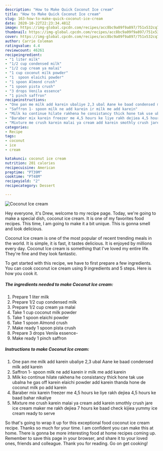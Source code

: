 ```yaml
---
description: "How to Make Quick Coconut Ice cream"
title: "How to Make Quick Coconut Ice cream"
slug: 163-how-to-make-quick-coconut-ice-cream
date: 2020-10-22T22:23:34.481Z
image: https://img-global.cpcdn.com/recipes/acc8bc9a09f9a897/751x532cq70/coconut-ice-cream-recipe-main-photo.jpg
thumbnail: https://img-global.cpcdn.com/recipes/acc8bc9a09f9a897/751x532cq70/coconut-ice-cream-recipe-main-photo.jpg
cover: https://img-global.cpcdn.com/recipes/acc8bc9a09f9a897/751x532cq70/coconut-ice-cream-recipe-main-photo.jpg
author: Carrie Coleman
ratingvalue: 4.4
reviewcount: 46261
recipeingredient:
- "1 liter milk"
- "1/2 cup condensed milk"
- "1/2 cup cream ya malai"
- "1 cup coconut milk powder"
- "1  spoon elaichi powder"
- "1 spoon Almond crush"
- "1 spoon pista crush"
- "3 drops Venila essence"
- "1 pinch saffron"
recipeinstructions:
- "One pan me milk add karein ubaliye 2,3 ubal Aane ke baad condensed milk add karein"
- "Saffron 1- spoon milk ne add karein ir milk me add karein"
- "Milk ko continue hilate rakhena he consistancy thick hone tak use ubalna he gas off karein elaichi powder add karein thanda hone de coconut milk po add karein"
- "Baraber mix karein freezer me 4,5 hours ke liye rakh dejiea 4,5 hours ke baad bahar nikaliye"
- "Mixture me crush karein malai ya cream add karein smothly crush jare ice cream maker me rakh dejiea 7 hours ke baad check kijiea yummy ice cream ready to serve"
categories:
- Recipe
tags:
- coconut
- ice
- cream

katakunci: coconut ice cream 
nutrition: 201 calories
recipecuisine: American
preptime: "PT39M"
cooktime: "PT48M"
recipeyield: "2"
recipecategory: Dessert

---
```



![Coconut Ice cream](https://img-global.cpcdn.com/recipes/acc8bc9a09f9a897/751x532cq70/coconut-ice-cream-recipe-main-photo.jpg)

Hey everyone, it's Drew, welcome to my recipe page. Today, we're going to make a special dish, coconut ice cream. It is one of my favorites food recipes. This time, I am going to make it a bit unique. This is gonna smell and look delicious.



Coconut Ice cream is one of the most popular of recent trending meals in the world. It is simple, it is fast, it tastes delicious. It is enjoyed by millions every day. Coconut Ice cream is something that I've loved my entire life. They're fine and they look fantastic.


To get started with this recipe, we have to first prepare a few ingredients. You can cook coconut ice cream using 9 ingredients and 5 steps. Here is how you cook it.

<!--inarticleads1-->

##### The ingredients needed to make Coconut Ice cream:

1. Prepare 1 liter milk
1. Prepare 1/2 cup condensed milk
1. Prepare 1/2 cup cream ya malai
1. Take 1 cup coconut milk powder
1. Take 1  spoon elaichi powder
1. Take 1 spoon Almond crush
1. Make ready 1 spoon pista crush
1. Prepare 3 drops Venila essence-
1. Make ready 1 pinch saffron




<!--inarticleads2-->

##### Instructions to make Coconut Ice cream:

1. One pan me milk add karein ubaliye 2,3 ubal Aane ke baad condensed milk add karein
1. Saffron 1- spoon milk ne add karein ir milk me add karein
1. Milk ko continue hilate rakhena he consistancy thick hone tak use ubalna he gas off karein elaichi powder add karein thanda hone de coconut milk po add karein
1. Baraber mix karein freezer me 4,5 hours ke liye rakh dejiea 4,5 hours ke baad bahar nikaliye
1. Mixture me crush karein malai ya cream add karein smothly crush jare ice cream maker me rakh dejiea 7 hours ke baad check kijiea yummy ice cream ready to serve




So that's going to wrap it up for this exceptional food coconut ice cream recipe. Thanks so much for your time. I am confident you can make this at home. There is gonna be more interesting food at home recipes coming up. Remember to save this page in your browser, and share it to your loved ones, friends and colleague. Thank you for reading. Go on get cooking!
